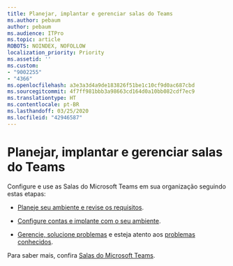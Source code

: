 ```yaml
---
title: Planejar, implantar e gerenciar salas do Teams
ms.author: pebaum
author: pebaum
ms.audience: ITPro
ms.topic: article
ROBOTS: NOINDEX, NOFOLLOW
localization_priority: Priority
ms.assetid: ''
ms.custom:
- "9002255"
- "4366"
ms.openlocfilehash: a3e3a3d4a9de183826f51be1c10cf9d0ac687cbd
ms.sourcegitcommit: 4f7ff981bbb3a98663cd164d0a10bb082cdf7ec9
ms.translationtype: HT
ms.contentlocale: pt-BR
ms.lasthandoff: 03/25/2020
ms.locfileid: "42946587"
---
```

# <a name="plan-deploy-and-manage-teams-rooms"></a>Planejar, implantar e gerenciar salas do Teams

Configure e use as Salas do Microsoft Teams em sua organização seguindo estas etapas: 

- [Planeje seu ambiente e revise os requisitos](https://docs.microsoft.com/microsoftteams/rooms/rooms-plan).

- [Configure contas e implante com o seu ambiente](https://docs.microsoft.com/microsoftteams/rooms/rooms-deploy).

- [Gerencie, solucione problemas](https://docs.microsoft.com/microsoftteams/rooms/rooms-manage#troubleshooting) e esteja atento aos [problemas conhecidos](https://docs.microsoft.com/microsoftteams/rooms/known-issues). 

Para saber mais, confira [Salas do Microsoft Teams](https://docs.microsoft.com/microsoftteams/rooms/).
